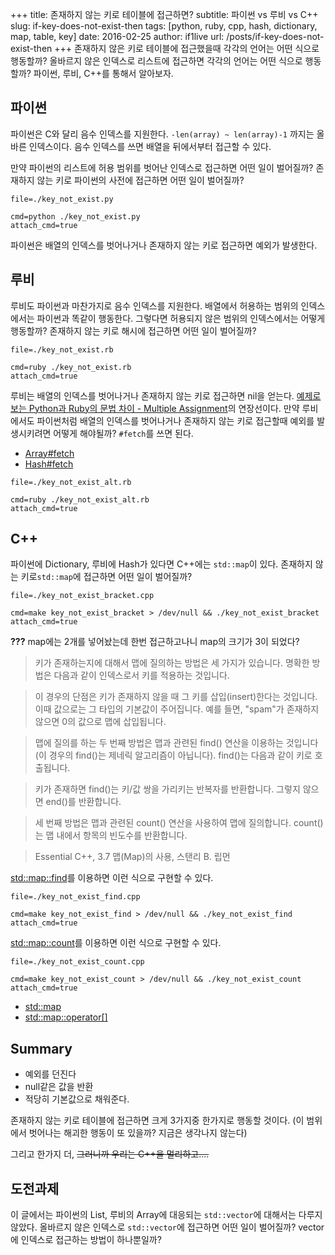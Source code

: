 +++
title: 존재하지 않는 키로 테이블에 접근하면?
subtitle: 파이썬 vs 루비 vs C++
slug: if-key-does-not-exist-then
tags: [python, ruby, cpp, hash, dictionary, map, table, key]
date: 2016-02-25
author: if1live
url: /posts/if-key-does-not-exist-then
+++
존재하지 않은 키로 테이블에 접근했을때 각각의 언어는 어떤 식으로 행동할까?
올바르지 않은 인덱스로 리스트에 접근하면 각각의 언어는 어떤 식으로 행동할까?
파이썬, 루비, C++를 통해서 알아보자.

## 파이썬

파이썬은 C와 달리 음수 인덱스를 지원한다.
`-len(array) ~ len(array)-1` 까지는 올바른 인덱스이다.
음수 인덱스를 쓰면 배열을 뒤에서부터 접근할 수 있다.

만약 파이썬의 리스트에 허용 범위를 벗어난 인덱스로 접근하면 어떤 일이 벌어질까?
존재하지 않는 키로 파이썬의 사전에 접근하면 어떤 일이 벌어질까?

~~~maya:view
file=./key_not_exist.py
~~~

~~~maya:execute
cmd=python ./key_not_exist.py
attach_cmd=true
~~~

파이썬은 배열의 인덱스를 벗어나거나 존재하지 않는 키로 접근하면 예외가 발생한다.

## 루비

루비도 파이썬과 마찬가지로 음수 인덱스를 지원한다.
배열에서 허용하는 범위의 인덱스에서는 파이썬과 똑같이 행동한다.
그렇다면 허용되지 않은 범위의 인덱스에서는 어떻게 행동할까?
존재하지 않는 키로 해시에 접근하면 어떤 일이 벌어질까?

~~~maya:view
file=./key_not_exist.rb
~~~

~~~maya:execute
cmd=ruby ./key_not_exist.rb
attach_cmd=true
~~~

루비는 배열의 인덱스를 벗어나거나 존재하지 않는 키로 접근하면 nil을 얻는다.
[예제로 보는 Python과 Ruby의 문법 차이 - Multiple Assignment]({filename}multiple-assignment-python-and-ruby.md)의 연장선이다.
만약 루비에서도 파이썬처럼 배열의 인덱스를 벗어나거나 존재하지 않는 키로 접근할때 예외를 발생시키려면 어떻게 해야될까?
`#fetch`를 쓰면 된다.

* [Array#fetch](http://ruby-doc.org/core-2.3.0/Array.html#method-i-fetch)
* [Hash#fetch](http://ruby-doc.org/core-2.3.0/Hash.html#method-i-fetch)

~~~maya:view
file=./key_not_exist_alt.rb
~~~

~~~maya:execute
cmd=ruby ./key_not_exist_alt.rb
attach_cmd=true
~~~

## C++

파이썬에 Dictionary, 루비에 Hash가 있다면 C++에는 `std::map`이 있다.
존재하지 않는 키로`std::map`에 접근하면 어떤 일이 벌어질까?

~~~maya:view
file=./key_not_exist_bracket.cpp
~~~

~~~maya:execute
cmd=make key_not_exist_bracket > /dev/null && ./key_not_exist_bracket
attach_cmd=true
~~~

**???**
map에는 2개를 넣어놨는데 한번 접근하고나니 map의 크기가 3이 되었다?

> 키가 존재하는지에 대해서 맵에 질의하는 방법은 세 가지가 있습니다.
> 명확한 방법은 다음과 같이 인덱스로서 키를 적용하는 것입니다.

> 이 경우의 단점은 키가 존재하지 않을 때 그 키를 삽입(insert)한다는 것입니다.
> 이때 값으로는 그 타입의 기본값이 주어집니다. 예를 들면, "spam"가 존재하지 않으면 0의 값으로 맵에 삽입됩니다.

> 맵에 질의를 하는 두 번째 방법은 맵과 관련된 find() 연산을 이용하는 것입니다
> (이 경우의 find()는 제네릭 알고리즘이 아닙니다).
> find()는 다음과 같이 키로 호출됩니다.

> 키가 존재하면 find()는 키/값 쌍을 가리키는 반복자를 반환합니다.
> 그렇지 않으면 end()를 반환합니다.

> 세 번째 방법은 맵과 관련된 count() 연산을 사용하여 맵에 질의합니다.
> count()는 맵 내에서 항목의 빈도수를 반환합니다.

> Essential C++, 3.7 맵(Map)의 사용, 스탠리 B. 립먼

[std::map::find](http://en.cppreference.com/w/cpp/container/map/find)를 이용하면 이런 식으로 구현할 수 있다.

~~~maya:view
file=./key_not_exist_find.cpp
~~~

~~~maya:execute
cmd=make key_not_exist_find > /dev/null && ./key_not_exist_find
attach_cmd=true
~~~

[std::map::count](http://en.cppreference.com/w/cpp/container/map/count)를 이용하면 이런 식으로 구현할 수 있다.

~~~maya:view
file=./key_not_exist_count.cpp
~~~

~~~maya:execute
cmd=make key_not_exist_count > /dev/null && ./key_not_exist_count
attach_cmd=true
~~~

* [std::map](http://en.cppreference.com/w/cpp/container/map)
* [std::map::operator[]](http://en.cppreference.com/w/cpp/container/map/operator_at)

## Summary

* 예외를 던진다
* null같은 값을 반환
* 적당히 기본값으로 채워준다.

존재하지 않는 키로 테이블에 접근하면 크게 3가지중 한가지로 행동할 것이다.
(이 범위에서 벗어나는 해괴한 행동이 또 있을까? 지금은 생각나지 않는다)

그리고 한가지 더, <s>그러니까 우리는 C++을 멀리하고....</s>

## 도전과제
이 글에서는 파이썬의 List, 루비의 Array에 대응되는 `std::vector`에 대해서는 다루지 않았다.
올바르지 않은 인덱스로 `std::vector`에 접근하면 어떤 일이 벌어질까?
vector에 인덱스로 접근하는 방법이 하나뿐일까?
